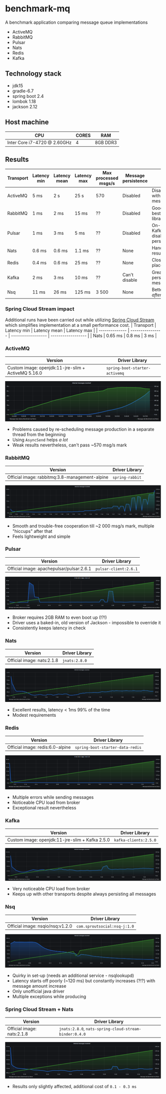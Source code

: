# benchmark-mq
A benchmark application comparing message queue implementations
* ActiveMQ
* RabbitMQ
* Pulsar
* Nats
* Redis
* Kafka

## Technology stack
* jdk15
* gradle-6.7
* spring boot 2.4
* lombok 1.18
* jackson 2.12

## Host machine
| CPU                               | CORES   | RAM        |
| --------------------------------- | ------  | ---------- |
| Inter Core i7-4720 @ 2.60GHz      | 4       | 8GB DDR3   |

## Results
| Transport      | Latency min      | Latency mean       | Latency max        | Max processed msgs/s | Message persistence | Notes  |
| -------------- | ---------------- | ------------------ | ------------------ | -------------------- | ------------------- | ------ |
| ActiveMQ       | 5 ms             | 2 s                | 25 s               | 570                  | Disabled            | Disappointing with more messages |
| RabbitMQ       | 1 ms             | 2 ms               | 15 ms              | ?? | Disabled            | Good results with best libraries/examples |
| Pulsar         | 1 ms             | 3 ms               | 5 ms               | ?? | Disabled            | On-par with Kafka only after disabling persistence |
| Nats           | 0.6 ms           | 0.6 ms             | 1.1 ms             | ?? | None                | Hands-down best results               |
| Redis          | 0.4 ms           | 0.6 ms             | 25 ms              | ?? | None                | Close second place                    |
| Kafka          | 2 ms             | 3 ms               | 10 ms              | ?? | Can't disable       | Great despite persisting all messages |
| Nsq            | 11 ms            | 26 ms              | 125 ms             | 3 500                | None                | Better latencies *after* 3000 msg/s   |


### Spring Cloud Stream impact
Additional runs have been carried out while utilizing [Spring Cloud Stream](https://spring.io/projects/spring-cloud-stream) which simplifies implementation at a small performance cost.
| Transport      | Latency min      | Latency mean       | Latency max        |
| -------------- | ---------------- | ------------------ | ------------------ |
| Nats           | 0.65 ms          | 0.8 ms             | 3 ms               |

### ActiveMQ
| Version                                             | Driver Library                       |
| --------------------------------------------------- | -----------------------------------  |
| Custom image: openjdk:11-jre-slim + ActiveMQ 5.16.0 | `spring-boot-starter-activemq`       |


![ActiveMQ message performance chart](doc/img/active-mq.png "ActiveMQ message performance chart")

- Problems caused by re-scheduling message production in a separate thread from the beginning
- Using `AsyncSend` helps *a lot*
- Weak results nevertheless, can't pass ~570 msg/s mark

### RabbitMQ
| Version                                        | Driver Library        |
| ---------------------------------------------- | --------------------  |
| Official image: rabbitmq:3.8-management-alpine | `spring-rabbit`       |

![RabbitMQ message performance chart](doc/img/rabbit-mq.png "RabbitMQ message performance chart")

- Smooth and trouble-free cooperation till ~2 000 msg/s mark, multiple "hiccups" after that
- Feels lightweight and simple

### Pulsar
| Version                                   | Driver Library          |
| ----------------------------------------- | ----------------------  |
| Official image: apachepulsar/pulsar:2.6.1 | `pulsar-client:2.6.1`   |

![Pulsar message performance chart](doc/img/pulsar.png "Pulsar message performance chart")

- Broker requires 2GB RAM to even boot up (!?!)
- Driver uses a baked-in, old version of Jackson - impossible to override it
- Consistently keeps latency in check

### Nats
| Version                               | Driver Library      |
| ------------------------------------- | ------------------  |
| Official image: nats:2.1.8            | `jnats:2.8.0`       |

![Nats message performance chart](doc/img/nats.png "Nats message performance chart")

- Excellent results, latency < 1ms 99% of the time
- Modest requirements

### Redis
| Version                               | Driver Library                    |
| ------------------------------------- | --------------------------------  |
| Official image: redis:6.0-alpine      | `spring-boot-starter-data-redis`  |

![Redis message performance chart](doc/img/redis.png "Redis message performance chart")

- Multiple errors while sending messages
- Noticeable CPU load from broker
- Exceptional result nevertheless

### Kafka
| Version                                             | Driver Library                       |
| --------------------------------------------------- | -----------------------------------  |
| Custom image: openjdk:11-jre-slim + Kafka 2.5.0     | `kafka-clients:2.5.0`                |

![Kafka message performance chart](doc/img/kafka.png "Kafka message performance chart")

- Very noticeable CPU load from broker
- Keeps up with other transports despite always persisting all messages

### Nsq
| Version                              | Driver Library                     |
| ------------------------------------ | ---------------------------------  |
| Official image: nsqio/nsq:v1.2.0     | `com.sproutsocial:nsq-j:1.0`       |

![Nsq message performance chart](doc/img/nsq.png "Nsq message performance chart")

- Quirky in set-up (needs an additional service - nsqlookupd)
- Latency starts off poorly (~120 ms) but constantly increases (?!?) with message amount increase
- Only unofficial java driver
- Multiple exceptions while producing

### Spring Cloud Stream + Nats
| Version                               | Driver Library                                           |
| ------------------------------------- | -------------------------------------------------------- |
| Official image: nats:2.1.8            | `jnats:2.8.0`, `nats-spring-cloud-stream-binder:0.4.0`   |

![Spring Cloud Stream + Nats message performance chart](doc/img/scs-nats.png "Spring Cloud Stream + Nats message performance chart")

- Results only slightly affected, additional cost of `0.1 - 0.3 ms`

